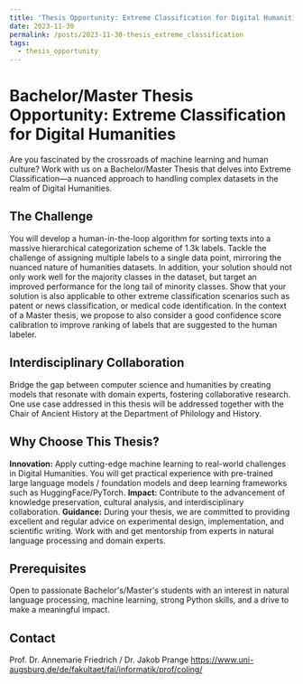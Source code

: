 ```yaml
---
title: 'Thesis Opportunity: Extreme Classification for Digital Humanities'
date: 2023-11-30
permalink: /posts/2023-11-30-thesis_extreme_classification
tags:
  - thesis_opportunity
---
```


# Bachelor/Master Thesis Opportunity: Extreme Classification for Digital Humanities
Are you fascinated by the crossroads of machine learning and human culture? Work with us on a Bachelor/Master Thesis that delves into Extreme Classification—a nuanced approach to handling complex datasets in the realm of Digital Humanities.

## The Challenge
You will develop a human-in-the-loop algorithm for sorting texts into a massive hierarchical categorization scheme of 1.3k labels. Tackle the challenge of assigning multiple labels to a single data point, mirroring the nuanced nature of humanities datasets. In addition, your solution should not only work well for the majority classes in the dataset, but target an improved performance for the long tail of minority classes. Show that your solution is also applicable to other extreme classification scenarios such as patent or news classification, or medical code identification. In the context of a Master thesis, we propose to also consider a good confidence score calibration to improve ranking of labels that are suggested to the human labeler.

## Interdisciplinary Collaboration
Bridge the gap between computer science and humanities by creating models that resonate with domain experts, fostering collaborative research. One use case addressed in this thesis will be addressed together with the Chair of Ancient History at the Department of Philology and History.

## Why Choose This Thesis?
__Innovation:__ Apply cutting-edge machine learning to real-world challenges in Digital Humanities. You will get practical experience with pre-trained large language models / foundation models and deep learning frameworks such as HuggingFace/PyTorch.
__Impact:__ Contribute to the advancement of knowledge preservation, cultural analysis, and interdisciplinary collaboration.
__Guidance:__ During your thesis, we are committed to providing excellent and regular advice on experimental design, implementation, and scientific writing. Work with and get mentorship from experts in natural language processing and domain experts.

## Prerequisites
Open to passionate Bachelor's/Master's students with an interest in natural language processing, machine learning, strong Python skills, and a drive to make a meaningful impact.

## Contact
Prof. Dr. Annemarie Friedrich / Dr. Jakob Prange
https://www.uni-augsburg.de/de/fakultaet/fai/informatik/prof/coling/